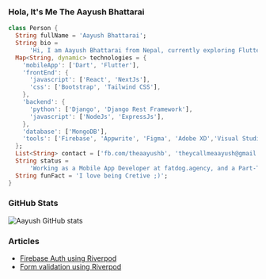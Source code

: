 ### Hola, It's Me The Aayush Bhattarai
```dart
class Person {
  String fullName = 'Aayush Bhattarai';
  String bio =
      'Hi, I am Aayush Bhattarai from Nepal, currently exploring Flutter and Dart.';
  Map<String, dynamic> technologies = {
    'mobileApp': ['Dart', 'Flutter'],
    'frontEnd': {
      'javascript': ['React', 'NextJs'],
      'css': ['Bootstrap', 'Tailwind CSS'],
    },
    'backend': {
      'python': ['Django', 'Django Rest Framework'],
      'javascript': ['NodeJs', 'ExpressJs'],
    },
    'database': ['MongoDB'],
    'tools': ['Firebase', 'Appwrite', 'Figma', 'Adobe XD','Visual Studio Code', 'Android Studio'],
  };
  List<String> contact = ['fb.com/theaayushb', 'theycallmeaayush@gmail.com'];
  String status =
      'Working as a Mobile App Developer at fatdog.agency, and a Part-Time Freelancer';
  String funFact = 'I love being Cretive ;)';
}
```

### GitHub Stats
<img align="center" src="https://github-readme-streak-stats.herokuapp.com?user=coder-Aayush&theme=vue-dark&hide_border=true&date_format=M%20j%5B%2C%20Y%5D" alt="Aayush GitHub stats" />

### Articles
- [Firebase Auth using Riverpod](https://medium.com/@theaayushbhattarai/firebase-auth-using-riverpod-d57c9d43ccd8)
- [Form validation using Riverpod](https://medium.com/@theaayushbhattarai/form-validation-using-riverpod-4e0f902331af)
